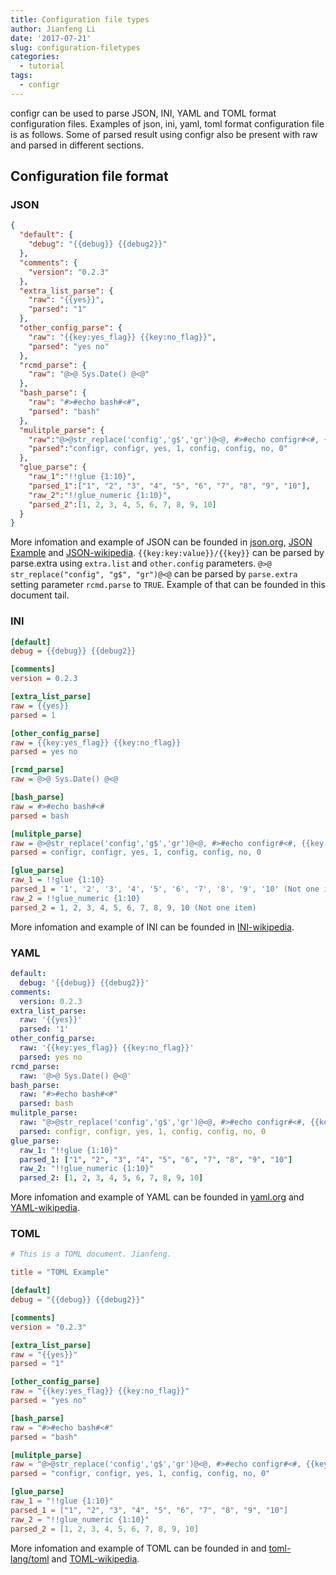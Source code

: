 ```yaml
---
title: Configuration file types
author: Jianfeng Li
date: '2017-07-21'
slug: configuration-filetypes
categories:
  - tutorial
tags:
  - configr
---
```




configr can be used to parse JSON, INI, YAML and TOML format configuration files. Examples of json, ini, yaml, toml format configuration file is as follows. Some of parsed result using configr also be present with raw and parsed in different sections.

## Configuration file format

### JSON

``` json
{
  "default": {
    "debug": "{{debug}} {{debug2}}"
  },
  "comments": {
    "version": "0.2.3"
  },
  "extra_list_parse": {
    "raw": "{{yes}}",
    "parsed": "1"
  },
  "other_config_parse": {
    "raw": "{{key:yes_flag}} {{key:no_flag}}",
    "parsed": "yes no"
  },
  "rcmd_parse": {
    "raw": "@>@ Sys.Date() @<@"
  },
  "bash_parse": {
    "raw": "#>#echo bash#<#",
    "parsed": "bash"
  },
  "mulitple_parse": {
    "raw":"@>@str_replace('config','g$','gr')@<@, #>#echo configr#<#, {{key:yes_flag}}, {{yes}}, @>@str_replace('configr','r','')@<@, #># echo config#<#, {{key:no_flag}}, {{no}}",
    "parsed":"configr, configr, yes, 1, config, config, no, 0"
  },
  "glue_parse": {
    "raw_1":"!!glue {1:10}",
    "parsed_1":["1", "2", "3", "4", "5", "6", "7", "8", "9", "10"],
    "raw_2":"!!glue_numeric {1:10}",
    "parsed_2":[1, 2, 3, 4, 5, 6, 7, 8, 9, 10]
  }
}

```
More infomation and example of JSON can be founded in [json.org](http://www.json.org/), [JSON Example](http://www.json.org/example.html) and [JSON-wikipedia](https://en.wikipedia.org/wiki/JSON). `{{key:key:value}}/{{key}}` can be parsed by parse.extra using `extra.list` and `other.config` parameters. `@>@ str_replace("config", "g$", "gr")@<@` can be parsed by `parse.extra` setting parameter `rcmd.parse` to `TRUE`. Example of that can be founded in this document tail.

### INI
``` ini
[default]
debug = {{debug}} {{debug2}}

[comments]
version = 0.2.3

[extra_list_parse]
raw = {{yes}}
parsed = 1

[other_config_parse]
raw = {{key:yes_flag}} {{key:no_flag}}
parsed = yes no

[rcmd_parse]
raw = @>@ Sys.Date() @<@

[bash_parse]
raw = #>#echo bash#<#
parsed = bash

[mulitple_parse]
raw = @>@str_replace('config','g$','gr')@<@, #>#echo configr#<#, {{key:yes_flag}}, {{yes}}, @>@str_replace('configr','r','')@<@, #>#echo config#<#, {{key:no_flag}}, {{no}}
parsed = configr, configr, yes, 1, config, config, no, 0

[glue_parse]
raw_1 = !!glue {1:10}
parsed_1 = '1', '2', '3', '4', '5', '6', '7', '8', '9', '10' (Not one item)
raw_2 = !!glue_numeric {1:10}
parsed_2 = 1, 2, 3, 4, 5, 6, 7, 8, 9, 10 (Not one item)
```
More infomation and example of INI can be founded in [INI-wikipedia](https://en.wikipedia.org/wiki/INI_file).

### YAML
``` yaml
default:
  debug: '{{debug}} {{debug2}}'
comments:
  version: 0.2.3
extra_list_parse:
  raw: '{{yes}}'
  parsed: '1'
other_config_parse:
  raw: '{{key:yes_flag}} {{key:no_flag}}'
  parsed: yes no
rcmd_parse:
  raw: '@>@ Sys.Date() @<@'
bash_parse:
  raw: "#>#echo bash#<#"
  parsed: bash
mulitple_parse:
  raw: "@>@str_replace('config','g$','gr')@<@, #>#echo configr#<#, {{key:yes_flag}}, {{yes}}, @>@str_replace('configr','r','')@<@, #>#echo config#<#, {{key:no_flag}}, {{no}}"
  parsed: configr, configr, yes, 1, config, config, no, 0
glue_parse:
  raw_1: "!!glue {1:10}"
  parsed_1: ["1", "2", "3", "4", "5", "6", "7", "8", "9", "10"]
  raw_2: "!!glue_numeric {1:10}"
  parsed_2: [1, 2, 3, 4, 5, 6, 7, 8, 9, 10]
```
More infomation and example of YAML can be founded in [yaml.org](http://www.yaml.org/) and [YAML-wikipedia](https://en.wikipedia.org/wiki/YAML).

### TOML
``` toml
# This is a TOML document. Jianfeng.

title = "TOML Example"

[default]
debug = "{{debug}} {{debug2}}"

[comments]
version = "0.2.3"

[extra_list_parse]
raw = "{{yes}}"
parsed = "1"

[other_config_parse]
raw = "{{key:yes_flag}} {{key:no_flag}}"
parsed = "yes no"

[bash_parse]
raw = "#>#echo bash#<#"
parsed = "bash"

[mulitple_parse]
raw = "@>@str_replace('config','g$','gr')@<@, #>#echo configr#<#, {{key:yes_flag}}, {{yes}}, @>@str_replace('configr','r','')@<@, #>#echo config#<#, {{key:no_flag}}, {{no}}"
parsed = "configr, configr, yes, 1, config, config, no, 0"

[glue_parse]
raw_1 = "!!glue {1:10}"
parsed_1 = ["1", "2", "3", "4", "5", "6", "7", "8", "9", "10"]
raw_2 = "!!glue_numeric {1:10}"
parsed_2 = [1, 2, 3, 4, 5, 6, 7, 8, 9, 10]
```
More infomation and example of TOML can be founded in and [toml-lang/toml](https://github.com/toml-lang/toml) and [TOML-wikipedia](https://en.wikipedia.org/wiki/TOML).
